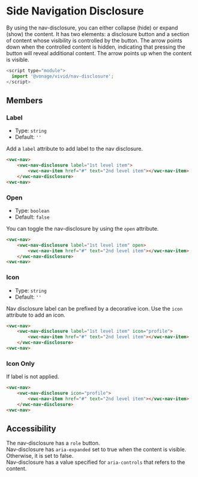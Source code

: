 # Side Navigation Disclosure

By using the nav-disclosure, you can either collapse (hide) or expand (show) the content.
It has two elements: a disclosure button and a section of content whose visibility is controlled by the button.
The arrow points down when the controlled content is hidden, indicating that pressing the button will reveal additional content.
The arrow points up when the content is visible.

```js
<script type="module">
  import '@vonage/vivid/nav-disclosure';
</script>
```

## Members

### Label

- Type: `string`
- Default: `''`

Add a `label` attribute to add label to the nav disclosure.

```html preview
<vwc-nav>
    <vwc-nav-disclosure label="1st level item">
        <vwc-nav-item href="#" text="2nd level item"></vwc-nav-item>
    </vwc-nav-disclosure>
<vwc-nav>
```

### Open

- Type: `boolean`
- Default: `false`

You can toggle the nav-disclosure by using the `open` attribute.

```html preview
<vwc-nav>
    <vwc-nav-disclosure label="1st level item" open>
        <vwc-nav-item href="#" text="2nd level item"></vwc-nav-item>
    </vwc-nav-disclosure>
<vwc-nav>
```

### Icon

- Type: `string`
- Default: `''`

Nav disclosure label can be prefixed by a decorative icon.
Use the `icon` attribute to add an icon.

```html preview
<vwc-nav>
    <vwc-nav-disclosure label="1st level item" icon="profile">
        <vwc-nav-item href="#" text="2nd level item"></vwc-nav-item>
    </vwc-nav-disclosure>
<vwc-nav>
```

### Icon Only

If label is not applied.

```html preview
<vwc-nav>
    <vwc-nav-disclosure icon="profile">
        <vwc-nav-item href="#" text="2nd level item"></vwc-nav-item>
    </vwc-nav-disclosure>
<vwc-nav>
```

## Accessibility

The nav-disclosure has a `role` button.  
Nav-disclosure has `aria-expanded` set to true when the content is visible. Otherwise, it is set to false.  
Nav-disclosure has a value specified for `aria-controls` that refers to the content.
